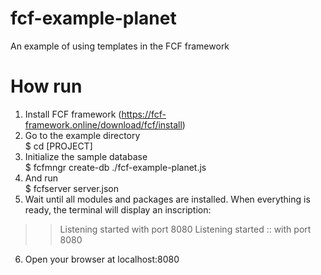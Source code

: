 # fcf-example-planet
An example of using templates in the FCF framework

# How run
1. Install FCF framework (https://fcf-framework.online/download/fcf/install)
2. Go to the example directory<br>
$ cd [PROJECT]
3. Initialize the sample database<br>
$ fcfmngr create-db ./fcf-example-planet.js<br>
4. And run<br>
$ fcfserver server.json
5. Wait until all modules and packages are installed. When everything is ready, the terminal will display an inscription:
>> Listening started  with port 8080
>> Listening started :: with port 8080
6. Open your browser at localhost:8080



